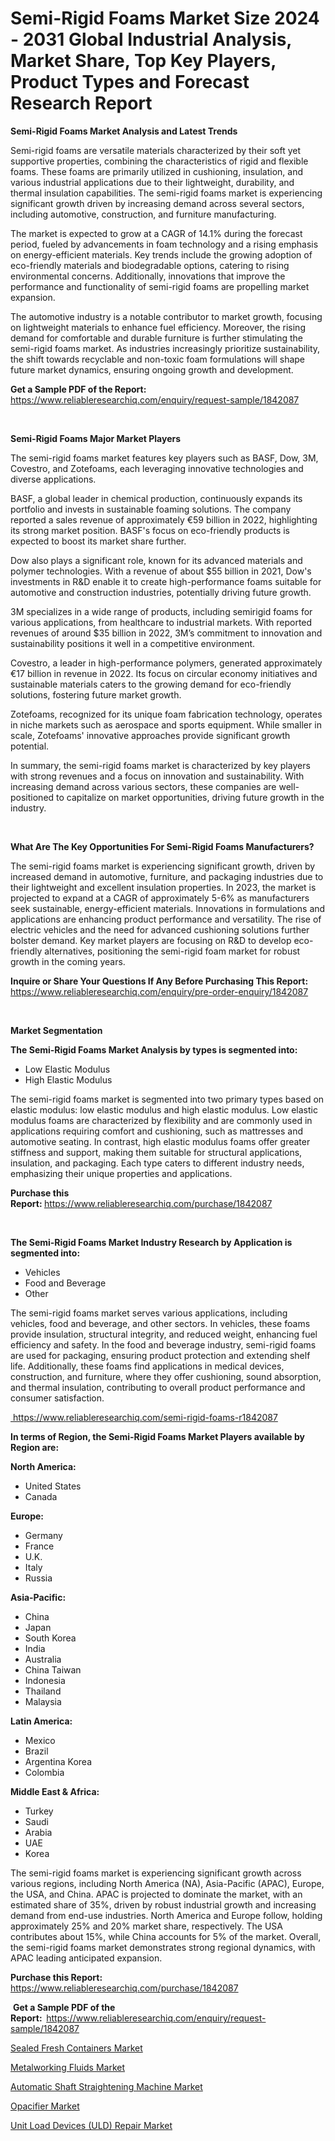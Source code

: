 <p><h1>Semi-Rigid Foams Market Size 2024 - 2031 Global Industrial Analysis, Market Share, Top Key Players, Product Types and Forecast Research Report</h1></p><p><strong>Semi-Rigid Foams Market Analysis and Latest Trends</strong></p>
<p><p>Semi-rigid foams are versatile materials characterized by their soft yet supportive properties, combining the characteristics of rigid and flexible foams. These foams are primarily utilized in cushioning, insulation, and various industrial applications due to their lightweight, durability, and thermal insulation capabilities. The semi-rigid foams market is experiencing significant growth driven by increasing demand across several sectors, including automotive, construction, and furniture manufacturing.</p><p>The market is expected to grow at a CAGR of 14.1% during the forecast period, fueled by advancements in foam technology and a rising emphasis on energy-efficient materials. Key trends include the growing adoption of eco-friendly materials and biodegradable options, catering to rising environmental concerns. Additionally, innovations that improve the performance and functionality of semi-rigid foams are propelling market expansion.</p><p>The automotive industry is a notable contributor to market growth, focusing on lightweight materials to enhance fuel efficiency. Moreover, the rising demand for comfortable and durable furniture is further stimulating the semi-rigid foams market. As industries increasingly prioritize sustainability, the shift towards recyclable and non-toxic foam formulations will shape future market dynamics, ensuring ongoing growth and development.</p></p>
<p><strong>Get a Sample PDF of the Report:&nbsp;</strong> <a href="https://www.reliableresearchiq.com/enquiry/request-sample/1842087?utm_campaign=1283&utm_medium=2&utm_source=Github&utm_content=ia&utm_term=16102024&utm_id=semi-rigid-foams">https://www.reliableresearchiq.com/enquiry/request-sample/1842087</a></p>
<p>&nbsp;</p>
<p><strong>Semi-Rigid Foams Major Market Players</strong></p>
<p><p>The semi-rigid foams market features key players such as BASF, Dow, 3M, Covestro, and Zotefoams, each leveraging innovative technologies and diverse applications. </p><p>BASF, a global leader in chemical production, continuously expands its portfolio and invests in sustainable foaming solutions. The company reported a sales revenue of approximately €59 billion in 2022, highlighting its strong market position. BASF's focus on eco-friendly products is expected to boost its market share further.</p><p>Dow also plays a significant role, known for its advanced materials and polymer technologies. With a revenue of about $55 billion in 2021, Dow's investments in R&D enable it to create high-performance foams suitable for automotive and construction industries, potentially driving future growth.</p><p>3M specializes in a wide range of products, including semirigid foams for various applications, from healthcare to industrial markets. With reported revenues of around $35 billion in 2022, 3M’s commitment to innovation and sustainability positions it well in a competitive environment.</p><p>Covestro, a leader in high-performance polymers, generated approximately €17 billion in revenue in 2022. Its focus on circular economy initiatives and sustainable materials caters to the growing demand for eco-friendly solutions, fostering future market growth.</p><p>Zotefoams, recognized for its unique foam fabrication technology, operates in niche markets such as aerospace and sports equipment. While smaller in scale, Zotefoams' innovative approaches provide significant growth potential.</p><p>In summary, the semi-rigid foams market is characterized by key players with strong revenues and a focus on innovation and sustainability. With increasing demand across various sectors, these companies are well-positioned to capitalize on market opportunities, driving future growth in the industry.</p></p>
<p>&nbsp;</p>
<p><strong>What Are The Key Opportunities For Semi-Rigid Foams Manufacturers?</strong></p>
<p><p>The semi-rigid foams market is experiencing significant growth, driven by increased demand in automotive, furniture, and packaging industries due to their lightweight and excellent insulation properties. In 2023, the market is projected to expand at a CAGR of approximately 5-6% as manufacturers seek sustainable, energy-efficient materials. Innovations in formulations and applications are enhancing product performance and versatility. The rise of electric vehicles and the need for advanced cushioning solutions further bolster demand. Key market players are focusing on R&D to develop eco-friendly alternatives, positioning the semi-rigid foam market for robust growth in the coming years.</p></p>
<p><strong>Inquire or Share Your Questions If Any Before Purchasing This Report:</strong> <a href="https://www.reliableresearchiq.com/enquiry/pre-order-enquiry/1842087?utm_campaign=1283&utm_medium=2&utm_source=Github&utm_content=ia&utm_term=16102024&utm_id=semi-rigid-foams">https://www.reliableresearchiq.com/enquiry/pre-order-enquiry/1842087</a></p>
<p>&nbsp;</p>
<p><strong>Market Segmentation</strong></p>
<p><strong>The Semi-Rigid Foams Market Analysis by types is segmented into:</strong></p>
<p><ul><li>Low Elastic Modulus</li><li>High Elastic Modulus</li></ul></p>
<p><p>The semi-rigid foams market is segmented into two primary types based on elastic modulus: low elastic modulus and high elastic modulus. Low elastic modulus foams are characterized by flexibility and are commonly used in applications requiring comfort and cushioning, such as mattresses and automotive seating. In contrast, high elastic modulus foams offer greater stiffness and support, making them suitable for structural applications, insulation, and packaging. Each type caters to different industry needs, emphasizing their unique properties and applications.</p></p>
<p><strong>Purchase this Report:&nbsp;</strong><a href="https://www.reliableresearchiq.com/purchase/1842087?utm_campaign=1283&utm_medium=2&utm_source=Github&utm_content=ia&utm_term=16102024&utm_id=semi-rigid-foams">https://www.reliableresearchiq.com/purchase/1842087</a></p>
<p>&nbsp;</p>
<p><strong>The Semi-Rigid Foams Market Industry Research by Application is segmented into:</strong></p>
<p><ul><li>Vehicles</li><li>Food and Beverage</li><li>Other</li></ul></p>
<p><p>The semi-rigid foams market serves various applications, including vehicles, food and beverage, and other sectors. In vehicles, these foams provide insulation, structural integrity, and reduced weight, enhancing fuel efficiency and safety. In the food and beverage industry, semi-rigid foams are used for packaging, ensuring product protection and extending shelf life. Additionally, these foams find applications in medical devices, construction, and furniture, where they offer cushioning, sound absorption, and thermal insulation, contributing to overall product performance and consumer satisfaction.</p></p>
<p><a href="https://www.reliableresearchiq.com/semi-rigid-foams-r1842087?utm_campaign=1283&utm_medium=2&utm_source=Github&utm_content=ia&utm_term=16102024&utm_id=semi-rigid-foams">&nbsp;https://www.reliableresearchiq.com/semi-rigid-foams-r1842087</a></p>
<p><strong>In terms of Region, the Semi-Rigid Foams Market Players available by Region are:</strong></p>
<p>
    <p> <strong> North America: </strong>
        <ul>
            <li>United States</li>
            <li>Canada</li>
        </ul>
        </p> 
    <p> <strong> Europe: </strong>
        <ul>
            <li>Germany</li>
            <li>France</li>
            <li>U.K.</li>
            <li>Italy</li>
            <li>Russia</li>
        </ul>
        </p> 
    <p> <strong> Asia-Pacific: </strong>
        <ul>
            <li>China</li>
            <li>Japan</li>
            <li>South Korea</li>
            <li>India</li>
            <li>Australia</li>
            <li>China Taiwan</li>
            <li>Indonesia</li>
            <li>Thailand</li>
            <li>Malaysia</li>
        </ul>
        </p> 
    <p> <strong> Latin America: </strong>
        <ul>
            <li>Mexico</li>
            <li>Brazil</li>
            <li>Argentina Korea</li>
            <li>Colombia</li>
        </ul>
        </p> 
    <p> <strong> Middle East & Africa: </strong>
        <ul>
            <li>Turkey</li>
            <li>Saudi</li>
            <li>Arabia</li>
            <li>UAE</li>
            <li>Korea</li>
        </ul>
    </p>
    </p>
<p><p>The semi-rigid foams market is experiencing significant growth across various regions, including North America (NA), Asia-Pacific (APAC), Europe, the USA, and China. APAC is projected to dominate the market, with an estimated share of 35%, driven by robust industrial growth and increasing demand from end-use industries. North America and Europe follow, holding approximately 25% and 20% market share, respectively. The USA contributes about 15%, while China accounts for 5% of the market. Overall, the semi-rigid foams market demonstrates strong regional dynamics, with APAC leading anticipated expansion.</p></p>
<p><strong>Purchase this Report: </strong><a href="https://www.reliableresearchiq.com/purchase/1842087?utm_campaign=1283&utm_medium=2&utm_source=Github&utm_content=ia&utm_term=16102024&utm_id=semi-rigid-foams">https://www.reliableresearchiq.com/purchase/1842087</a></p>
<p>&nbsp;<strong>Get a Sample PDF of the Report:&nbsp;&nbsp;</strong><a href="https://www.reliableresearchiq.com/enquiry/request-sample/1842087?utm_campaign=1283&utm_medium=2&utm_source=Github&utm_content=ia&utm_term=16102024&utm_id=semi-rigid-foams">https://www.reliableresearchiq.com/enquiry/request-sample/1842087</a></p>
<p><strong></strong></p>
<p><p><a href="https://github.com/rocyq11genung/Market-Research-Report-List-1/blob/main/sealed-fresh-containers-market.md?utm_campaign=1283&utm_medium=2&utm_source=Github&utm_content=ia&utm_term=16102024&utm_id=semi-rigid-foams">Sealed Fresh Containers Market</a></p><p><a href="https://www.linkedin.com/pulse/metalworking-fluids-market-share-analysis-growth-trends-forecasts-zlh6f?utm_campaign=1283&utm_medium=2&utm_source=Github&utm_content=ia&utm_term=16102024&utm_id=semi-rigid-foams">Metalworking Fluids Market</a></p><p><a href="https://issuu.com/reportprime-2/docs/automatic-shaft-straightening-machi_371fd12999f42b?utm_campaign=1283&utm_medium=2&utm_source=Github&utm_content=ia&utm_term=16102024&utm_id=semi-rigid-foams">Automatic Shaft Straightening Machine Market</a></p><p><a href="https://www.linkedin.com/pulse/opacifier-market-size-share-trends-analysis-report-end-4gdnf?utm_campaign=1283&utm_medium=2&utm_source=Github&utm_content=ia&utm_term=16102024&utm_id=semi-rigid-foams">Opacifier Market</a></p><p><a href="https://github.com/anaeilandos/Market-Research-Report-List-1/blob/main/unit-load-devices-uld-repair-market.md?utm_campaign=1283&utm_medium=2&utm_source=Github&utm_content=ia&utm_term=16102024&utm_id=semi-rigid-foams">Unit Load Devices (ULD) Repair Market</a></p></p>